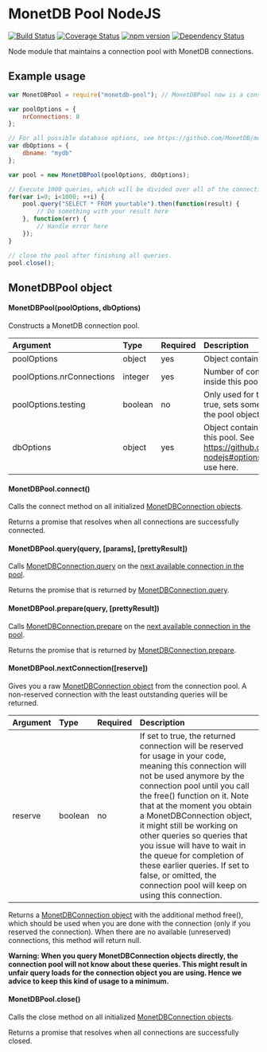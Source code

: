 # MonetDB Pool NodeJS

[![Build Status](https://travis-ci.org/MonetDBSolutions/monetdb-pool-nodejs.svg?branch=master)](https://travis-ci.org/github/MonetDBSolutions/monetdb-pool-nodejs)
[![Coverage Status](https://coveralls.io/repos/MonetDB/monetdb-pool-nodejs/badge.svg?branch=master&service=github)](https://coveralls.io/github/MonetDB/monetdb-pool-nodejs?branch=master)
[![npm version](https://badge.fury.io/js/monetdb-pool.svg)](https://badge.fury.io/js/monetdb-pool)
[![Dependency Status](https://david-dm.org/MonetDB/monetdb-pool-nodejs.svg)](https://david-dm.org/MonetDB/monetdb-pool-nodejs)

Node module that maintains a connection pool with MonetDB connections.

## Example usage
```javascript
var MonetDBPool = require("monetdb-pool"); // MonetDBPool now is a constructor

var poolOptions = {
    nrConnections: 8
};

// For all possible database options, see https://github.com/MonetDB/monetdb-nodejs#options
var dbOptions = {
    dbname: "mydb"
};

var pool = new MonetDBPool(poolOptions, dbOptions);

// Execute 1000 queries, which will be divided over all of the connections in the pool
for(var i=0; i<1000; ++i) {
    pool.query("SELECT * FROM yourtable").then(function(result) {
        // Do something with your result here
    }, function(err) {
        // Handle error here
    });
}

// close the pool after finishing all queries.
pool.close();
```





## MonetDBPool object

#### MonetDBPool(poolOptions, dbOptions)
Constructs a MonetDB connection pool.

| Argument                  | Type          | Required       | Description     |
| :------------------------ | :------------ | :------------- | :-------------- |
| poolOptions               | object        | yes            | Object containing options for this pool.
| poolOptions.nrConnections | integer       | yes            | Number of connections to maintain inside this pool.
| poolOptions.testing       | boolean       | no             | Only used for testing purposes. If set to true, sets some additional methods on the pool object. Defaults to false.
| dbOptions                 | object        | yes            | Object containing database options for this pool. See https://github.com/MonetDB/monetdb-nodejs#options for the options you can use here.


#### MonetDBPool.connect()
Calls the connect method on all initialized [MonetDBConnection objects](https://github.com/MonetDB/monetdb-nodejs#mdbconnection).

Returns a promise that resolves when all connections are successfully connected.

#### MonetDBPool.query(query, \[params\], \[prettyResult\])
Calls [MonetDBConnection.query](https://github.com/MonetDB/monetdb-nodejs#mdbconnection_query) on the 
[next available connection in the pool](#nextConnection).

Returns the promise that is returned by [MonetDBConnection.query](https://github.com/MonetDB/monetdb-nodejs#mdbconnection_query).

#### MonetDBPool.prepare(query, \[prettyResult\])
Calls [MonetDBConnection.prepare](https://github.com/MonetDB/monetdb-nodejs#mdbconnection_prepare) on the 
[next available connection in the pool](#nextConnection).

Returns the promise that is returned by [MonetDBConnection.prepare](https://github.com/MonetDB/monetdb-nodejs#mdbconnection_prepare).

<a name="nextConnection"></a>
#### MonetDBPool.nextConnection(\[reserve\])
Gives you a raw [MonetDBConnection object](https://github.com/MonetDB/monetdb-nodejs#mdbconnection) from the connection pool.
A non-reserved connection with the least outstanding queries will be returned.

| Argument                  | Type          | Required       | Description     |
| :------------------------ | :------------ | :------------- | :-------------- |
| reserve                   | boolean       | no             | If set to true, the returned connection will be reserved for usage in your code, meaning this connection will not be used anymore by the connection pool until you call the free() function on it. Note that at the moment you obtain a MonetDBConnection object, it might still be working on other queries so queries that you issue will have to wait in the queue for completion of these earlier queries. If set to false, or omitted, the connection pool will keep on using this connection.

Returns a [MonetDBConnection object](https://github.com/MonetDB/monetdb-nodejs#mdbconnection) with the additional method free(), which should be used when you are done with the connection (only if you reserved the connection).
When there are no available (unreserved) connections, this method will return null.

**Warning: When you query MonetDBConnection objects directly, the connection pool will not know about these queries.
This might result in unfair query loads for the connection object you are using.
Hence we advice to keep this kind of usage to a minimum.**

#### MonetDBPool.close()
Calls the close method on all initialized [MonetDBConnection objects](https://github.com/MonetDB/monetdb-nodejs#mdbconnection).

Returns a promise that resolves when all connections are successfully closed.

